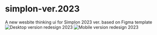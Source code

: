 # simplon-ver.2023
A new wesbite thinking ui for Simplon 2023 ver. based on Figma template
![Desktop version redesign 2023](https://user-images.githubusercontent.com/47704495/218650512-78f30ca9-6bd5-4259-97a2-b08171b8416b.png) 
![Mobile version redesign 2023](https://user-images.githubusercontent.com/47704495/218650632-95aca359-659c-4b57-8445-e3ed97c7c0fa.png)
